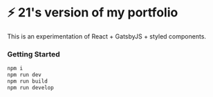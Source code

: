 # ⚡ 21's version of my portfolio

This is an experimentation of React + GatsbyJS + styled components.

### Getting Started

```sh
npm i
npm run dev
npm run build
npm run develop
```
